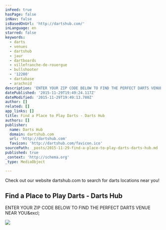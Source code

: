 ```yaml
---
inFeed: true
hasPage: false
inNav: false
isBasedOnUrl: 'http://dartshub.com/'
inLanguage: en
starred: false
keywords:
  - darts
  - venues
  - dartshub
  - jaur
  - dartboards
  - villefranche-de-rouergue
  - bullshooter
  - '12200'
  - dartabase
  - arachnid
description: 'ENTER YOUR ZIP CODE BELOW TO FIND THE PERFECT DARTS VENUE NEAR YOU!'
datePublished: '2015-11-29T19:49:24.117Z'
dateModified: '2015-11-29T19:49:13.780Z'
author: []
related: []
app_links: []
title: Find a Place to Play Darts - Darts Hub
authors: []
publisher:
  name: Darts Hub
  domain: dartshub.com
  url: 'http://dartshub.com'
  favicon: 'http://dartshub.com/favicon.ico'
sourcePath: _posts/2015-11-29-find-a-place-to-play-darts-darts-hub.md
published: true
_context: 'http://schema.org'
_type: MediaObject

---
```

Check out our website dartshub.com to search for darts locations near you!

<article style=""><h1>Find a Place to Play Darts - Darts Hub</h1><p>ENTER YOUR ZIP CODE BELOW TO FIND THE PERFECT DARTS VENUE NEAR YOU&amp;excl;</p><img src="http://dartshub.com/wp-content/uploads/2014/10/homepage-feature-johnny.jpg" /></article>
